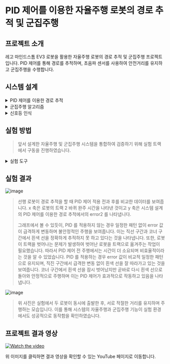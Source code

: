 # PID 제어를 이용한 자율주행 로봇의 경로 추적 및 군집주행


## 프로젝트 소개
레고 마인드스톰 EV3 로봇을 활용한 자율주행 로봇의 경로 추적 및 군집주행 프로젝트입니다. PID 제어를 통해 경로를 추적하며, 초음파 센서를 사용하여 안전거리를 유지하고 군집주행을 수행합니다.


## 시스템 설계
<details>
<summary>PID 제어를 이용한 경로 추적
</summary>
  
<blockquote>
자율주행 로봇은 목표 경로를 따라가기 위하여 조향 조작이 필요합니다.

  
PID(Proportional Integral Derivative) 제어기를 활용하여 자율주행 로봇이 트랙을 정확하게 따라가도록 설계하였습니다. PID 제어기의 제어식은 다음과 같습니다.
</blockquote>
  
![image](https://github.com/user-attachments/assets/685f3f88-f1af-4e9e-99eb-13d185c46d9f)


![image](https://github.com/user-attachments/assets/811efa4b-ca42-4599-9dc5-85fa6055db60)

<blockquote>
로봇마다 PID 제어 이득의 최적화된 값이 다르므로 수동 튜닝을 통하여 각 로봇에 맞게 값을 설정하였습니다.
</blockquote>




![image](https://github.com/user-attachments/assets/b1eb64d3-258d-4802-8dc6-7a890f565a5c)

<blockquote>
LSA(Light Sensor Array)센서를 사용하여 각 센서가 측정한 조도 값을 리스트 형태로 저장하고 활용하며 각 센서에서 얻은 값을 기반으로 오차값을 계산합니다.
  
8 개의 센서 값 중에서 왼쪽 끝 2 개의 값의 평균을 이용한 오차값은 다음과 같습니다.
</blockquote>


![image](https://github.com/user-attachments/assets/d913325b-0685-48db-af4a-8c2eae4646da)


<blockquote>
여기서 th 란 목표값을 나타내며, 이는 로봇이 센서를 통해 트랙에서 측정한 흰색 선의 값을 나타냅니다. 중앙의 오차값(error2), 오른쪽의 오차값(error3)도 이와 같이 계산됩니다. 

이 오차값들은 로봇이 트랙 위에서 벗어나지 않도록 조작량을 결정하는데 활용하고 조작량은 PID 제어 식에 따라 계산됩니다. 이 공식을 통해 각 오차값에 대한 3 가지 조작량이 생성되며, 로봇의 움직임을 섬세하게 제어하여 트랙을 정확하게 주행할 수 있도록 합니다.
</blockquote>


![사진](https://github.com/user-attachments/assets/80cec2a4-b0e2-4910-94d2-616699f29cdd)


<blockquote>
Algorithm1 은 3 가지 조작량의 사용 기준을 나타냅니다. 왼쪽 끝의 0 번 센서, 중앙의 3 번 및 4 번 센서, 그리고 오른쪽 끝의 7 번 센서를 기준으로 정해집니다. 로봇에 장착된 센서마다 측정 값이 다르기 때문에, 측정 후에 적절한 기준을 설정해야 합니다.
</blockquote>

</details>


<details>
<summary>군집주행 알고리즘</summary>
<blockquote>
초음파 센서를 사용하여 로봇 간 거리를 실시간으로 측정하고, 그 거리에 따라 로봇의 속도를 조절하여 군집 주행을 가능하게 합니다.
</blockquote>

![image](https://github.com/user-attachments/assets/10dcd28f-b090-4dfd-8aa5-b8cb95f36e44)

<blockquote>
이 알고리즘의 핵심은 로봇 간 거리 측정과 이에 따른 속도 조절입니다. 

  
먼저, 초음파 센서를 이용해 앞 차량과의 거리를 실시간으로 측정합니다(1행). 이 거리가 설정된 최소 안전거리인 35cm 이하로 줄어들면 속도를 약 0.12m/s로 감소시켜 거리를 유지하고, 27cm 이하로 줄어들 경우에는 정지하도록 설계하였습니다(4-8행). 로봇 간 거리가 35cm 이상으로 벌어지면 후행로봇의 속도를 약 0.17m/s 로 증가시켜 35cm 의 거리를 유지하면서 군집 주행이 가능하도록 설계하였습니다(10-11 행).
</blockquote>
</details>

<details>
<summary>신호등 인식</summary>
<blockquote>
자율주행 로봇이 신호등을 인식하고 이에 따라 행동할 수 있도록 로봇에 장착된 카메라를 이용하여 이미지 분류 모델을 구축하였습니다. 이 모델은 CNN(Convolutional Neural Network)을 활용하여 신호등 이미지를 학습시켰고 클래스의 개수는 총 2 개이며 Red 이미지와 Green 이미지 각각 1500 장을 training data 로 사용하였습니다. training data 내에서 훈련 데이터와 검증 데이터로 나누어 그 비율을 8:2 로 지정하였고 Red 224 장과 Green 222 장 총 446 장을 test data 로 구성하였습니다.
</blockquote>
</details>

## 실험 방법
<blockquote>
앞서 설계한 자율주행 및 군집주행 시스템을 통합하여 검증하기 위해 실험 트랙에서 구동을 진행하였습니다.
</blockquote>


<details>
<summary>실험 도구</summary>

  
![image](https://github.com/user-attachments/assets/71a51a27-e164-4a63-99f0-1268eda7c2b9)


본 연구에 사용한 선행 로봇(좌)과 후행 로봇(우)입니다. 후행 로봇은 선행 로봇과의 거리를 측정하기 위해 초음파 센서가 앞쪽에 장착되어 있고 라인을 추적하기 위해 이용하는 LSA 센서도 앞쪽 하부에 장착되어 있다.


![image](https://github.com/user-attachments/assets/bc920dc5-87da-48b1-af68-bb29a35901de)


<blockquote>
실험을 확인하기 위한 트랙입니다. 초록색 선은 선행 로봇의 출발 지점을, 빨간색 선은 후행 로봇의 출발 지점을 나타냅니다. 노란색 선은 신호등을 인식하기 위해 멈추어야 하는 지점을 나타내고 파란색 선은 서행 구역을 표시합니다.
</blockquote>


![image](https://github.com/user-attachments/assets/b7321b63-9072-4c34-be42-6a07cb3fdf7f)


<blockquote>
 로봇이 신호등을 인식하고 이에 맞춰 주행을 제어할 수 있도록 두 가지 형태(원형, 사각형)의 신호등을 설정하였습니다. 신호등은 감지 센서에 의해 작동됩니다.
</blockquote>
</details>

## 실험 결과


![image](https://github.com/user-attachments/assets/ddc26ab9-36cf-4dc9-b842-38fd5f990b42)


<blockquote>
선행 로봇이 경로 추적을 할 때 PID 제어 적용 전과 후를 비교한 데이터를 보여줍니다. x 축은 로봇의 트랙 2 바퀴 완주 시간을 나타낸 것이고 y 축은 시스템 설계의 PID 제어를 이용한 경로 추적에서의 error2 를 나타냅니다. 

 
 그래프에서 볼 수 있듯이, PID 를 적용하지 않는 경우 일정한 패턴 없이 error 값이 급격하게 변동하며 불안정적인 주행을 보여줍니다. 이는 직선 구간과 코너 구간에서 흰색 선을 정확하게 추적하지 못 하고 있다는 것을 나타냅니다. 또한, 로봇이 트랙을 벗어나는 문제가 발생하여 벗어난 로봇을 트랙으로 옮겨주는 작업이 필요했습니다. 따라서 PID 제어 전 주행에서는 시간이 더 소요되며 비효율적이라는 것을 알 수 있었습니다. PID 를 적용하는 경우 error 값이 비교적 일정한 패턴으로 유지되며, 직진 구간에서 급격한 변동 없이 흰색 선을 잘 따라가고 있는 것을 보여줍니다. 코너 구간에서 흰색 선을 잠시 벗어났지만 곧바로 다시 흰색 선으로 돌아와 안정적으로 주행하며 이는 PID 제어가 효과적으로 작동하고 있음을 나타냅니다.
</blockquote>

![image](https://github.com/user-attachments/assets/17dacbee-4da5-47d4-b9b3-db69a9ad2f70)


<blockquote>
위 사진은 실험에서 두 로봇이 동시에 출발한 후, 서로 적절한 거리를 유지하며 주행하는 모습입니다. 이를 통해 시스템의 자율주행과 군집주행 기능이 실험 환경에서도 성공적으로 동작함을 확인하였습니다.
</blockquote>


## 프로젝트 결과 영상 
[![Watch the video](https://img.youtube.com/vi/KbpQ3JgK9nE/0.jpg)](https://youtu.be/KbpQ3JgK9nE)


위 이미지를 클릭하면 결과 영상을 확인할 수 있는 YouTube 페이지로 이동합니다.
